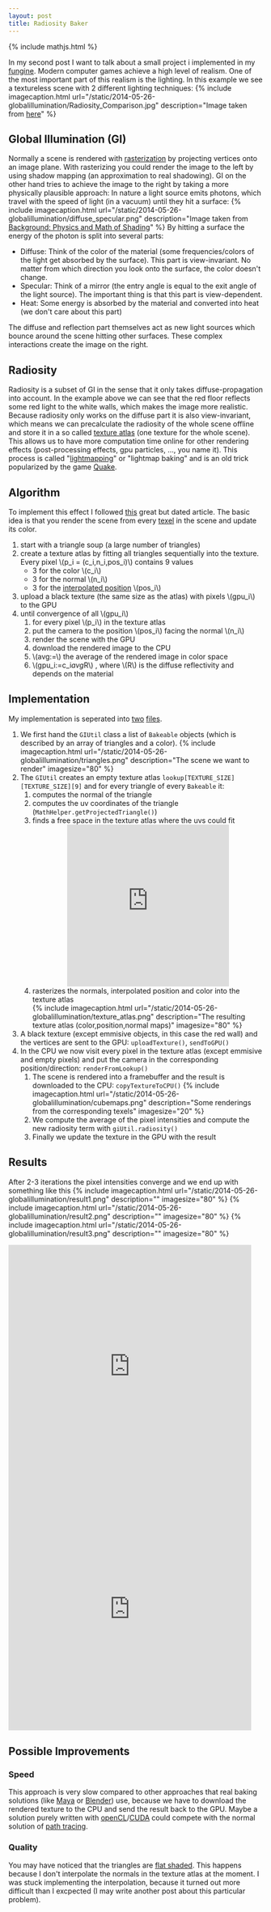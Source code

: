 ```yaml
---
layout: post
title: Radiosity Baker
---
```

{% include mathjs.html %}

In my second post I want to talk about a small project i implemented in my [fungine](https://github.com/david-westreicher/fungine/blob/master/src/rendering/GiRenderer.java).
Modern computer games achieve a high level of realism.
One of the most important part of this realism is the lighting.
In this example we see a textureless scene with 2 different lighting techniques:
{% include imagecaption.html url="/static/2014-05-26-globalillumination/Radiosity_Comparison.jpg" description="Image taken from [here](http://en.wikipedia.org/wiki/Radiosity_(computer_graphics))" %}

## Global Illumination (GI)
Normally a scene is rendered with [rasterization](http://en.wikipedia.org/wiki/Rasterisation) by projecting vertices onto an image plane.
With rasterizing you could render the image to the left by using shadow mapping (an approximation to real shadowing).
GI on the other hand tries to achieve the image to the right by taking a more physically plausible approach:
In nature a light source emits photons, which travel with the speed of light (in a vacuum) until they hit a surface:
{% include imagecaption.html url="/static/2014-05-26-globalillumination/diffuse_specular.png" description="Image taken from [Background: Physics and Math of Shading](http://blog.selfshadow.com/publications/s2013-shading-course/)" %}
By hitting a surface the energy of the photon is split into several parts:

* Diffuse: Think of the color of the material (some frequencies/colors of the light get absorbed by the surface). This part is view-invariant. 
No matter from which direction you look onto the surface, the color doesn't change.
* Specular: Think of a mirror (the entry angle is equal to the exit angle of the light source). The important thing is that this part is view-dependent.
* Heat: Some energy is absorbed by the material and converted into heat (we don't care about this part)

The diffuse and reflection part themselves act as new light sources which bounce around the scene hitting other surfaces.
These complex interactions create the image on the right.

## Radiosity
Radiosity is a subset of GI in the sense that it only takes diffuse-propagation into account.
In the example above we can see that the red floor reflects some red light to the white walls, which makes the image more realistic.
Because radiosity only works on the diffuse part it is also view-invariant, 
which means we can precalculate the radiosity of the whole scene offline and store it in a so called [texture atlas](http://en.wikipedia.org/wiki/Texture_atlas)
(one texture for the whole scene).
This allows us to have more computation time online for other rendering effects (post-processing effects, gpu particles, ..., you name it).
This process is called "[lightmapping](http://en.wikipedia.org/wiki/Lightmap)" or "lightmap baking" and is an old trick popularized by the game [Quake](http://en.wikipedia.org/wiki/Quake_(video_game)).

## Algorithm
To implement this effect I followed [this](http://freespace.virgin.net/hugo.elias/radiosity/radiosity.htm) great but dated article.
The basic idea is that you render the scene from every [texel](http://en.wikipedia.org/wiki/Texel_(graphics)) in the scene and update its color.

1. start with a triangle soup (a large number of triangles)
2. create a texture atlas by fitting all triangles sequentially into the texture. Every pixel \\(p_i = (c_i,n_i,pos_i)\\) contains 9 values
	* 3 for the color \\(c_i\\)
	* 3 for the normal \\(n_i\\)
	* 3 for the [interpolated position](http://en.wikipedia.org/wiki/Barycentric_coordinate_system) \\(pos_i\\)
3. upload a black texture (the same size as the atlas) with pixels \\(gpu_i\\) to the GPU
4. until convergence of all \\(gpu_i\\)
	1. for every pixel \\(p_i\\) in the texture atlas
	2. put the camera to the position \\(pos_i\\) facing the normal \\(n_i\\)
	3. render the scene with the GPU
	4. download the rendered image to the CPU
	5. \\(avg:=\\) the average of the rendered image in color space
	6. \\(gpu_i:=c_i*avg*R\\) , where \\(R\\) is the diffuse reflectivity and depends on the material

## Implementation
My implementation is seperated into [two](https://github.com/david-westreicher/fungine/blob/master/src%2Frendering%2FGiRenderer.java) [files](https://github.com/david-westreicher/fungine/blob/master/src%2Futil%2FGIUtil.java).

1. We first hand the ```GIUtil``` class a list of ```Bakeable``` objects (which is described by an array of triangles and a color).
{% include imagecaption.html url="/static/2014-05-26-globalillumination/triangles.png" description="The scene we want to render" imagesize="80" %} 
2. The ```GIUtil``` creates an empty texture atlas ```lookup[TEXTURE_SIZE][TEXTURE_SIZE][9]``` and for every triangle of every ```Bakeable``` it:
	1. computes the normal of the triangle
	2. computes the uv coordinates of the triangle (```MathHelper.getProjectedTriangle()```)
	3. finds a free space in the texture atlas  where the uvs could fit  
		<iframe class="vine-embed" style="margin:0px auto;display:block;" src="https://vine.co/v/M5OUrHEVbIL/embed/simple" width="320" height="320" frameborder="0"></iframe><script async src="//platform.vine.co/static/scripts/embed.js" charset="utf-8"></script>
	4. rasterizes the normals, interpolated position and color into the texture atlas  
{% include imagecaption.html url="/static/2014-05-26-globalillumination/texture_atlas.png" description="The resulting texture atlas (color,position,normal maps)" imagesize="80" %} 
3. A black texture (except emmisive objects, in this case the red wall) and the vertices are sent to the GPU: ```uploadTexture()```, ```sendToGPU()``` 
4. In the CPU we now visit every pixel in the texture atlas (except emmisive and empty pixels) and put the camera in the corresponding position/direction: ```renderFromLookup()```
	1. The scene is rendered into a framebuffer and the result is downloaded to the CPU: ```copyTextureToCPU()```
	{% include imagecaption.html url="/static/2014-05-26-globalillumination/cubemaps.png" description="Some renderings from the corresponding texels" imagesize="20" %} 
	2. We compute the average of the pixel intensities and compute the new radiosity term with ```giUtil.radiosity()```
	3. Finally we update the texture in the GPU with the result


## Results
After 2-3 iterations the pixel intensities converge and we end up with something like this
{% include imagecaption.html url="/static/2014-05-26-globalillumination/result1.png" description="" imagesize="80" %}
{% include imagecaption.html url="/static/2014-05-26-globalillumination/result2.png" description="" imagesize="80" %}
{% include imagecaption.html url="/static/2014-05-26-globalillumination/result3.png" description="" imagesize="80" %}
<iframe class="vine-embed" src="https://vine.co/v/M5F5xjzBrDF/embed/simple" width="480" height="480" frameborder="0"></iframe><script async src="//platform.vine.co/static/scripts/embed.js" charset="utf-8"></script>
<iframe class="vine-embed" src="https://vine.co/v/MJBFwM6w6jO/embed/simple" width="480" height="480" frameborder="0"></iframe><script async src="//platform.vine.co/static/scripts/embed.js" charset="utf-8"></script>

## Possible Improvements
### Speed
This approach is very slow compared to other approaches that real baking solutions (like [Maya](http://www.autodesk.com/products/autodesk-maya/overview) or [Blender](http://www.blender.org/)) use, because we have to download the rendered texture to the CPU and send the result back to the GPU. Maybe a solution purely written with [openCL](https://www.khronos.org/opencl/)/[CUDA](http://www.nvidia.com/object/cuda_home_new.html) could compete with the normal solution of [path tracing](http://en.wikipedia.org/wiki/Path_tracing).
### Quality
You may have noticed that the triangles are [flat shaded](http://en.wikipedia.org/wiki/Shading#Flat_vs._smooth_shading). This happens because I don't interpolate the normals in the texture atlas at the moment. I was stuck implementing the interpolation, because it turned out more difficult than I excpected (I may write another post about this particular problem).
